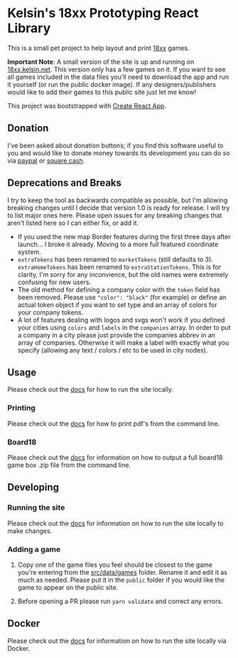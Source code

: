# Kelsin's 18xx Prototyping React Library

This is a small pet project to help layout and print
[18xx](https://en.wikipedia.org/wiki/18XX) games.

**Important Note**: A small version of the site is up and running on
[18xx.kelsin.net](https://18xx.kelsin.net). This version only has a few games on
it. If you want to see all games included in the data files you'll need to
download the app and run it yourself (or run the public docker image). If any
designers/publishers would like to add their games to this public site just let
me know!

This project was bootstrapped with [Create React
App](https://github.com/facebookincubator/create-react-app).

## Donation

I've been asked about donation buttons; if you find this software useful to you
and would like to donate money towards its development you can do so via
[paypal](https://paypal.me/kelsin) or [square cash](https://cash.me/$kelsin).

## Deprecations and Breaks

I try to keep the tool as backwards compatible as possible, but I'm allowing
breaking changes until I decide that version 1.0 is ready for release. I will
try to list major ones here. Please open issues for any breaking changes that
aren't listed here so I can either fix, or add it.

* If you used the new map Border features during the first three days after
  launch... I broke it already. Moving to a more full featured coordinate
  system.
* `extraTokens` has been renamed to `marketTokens` (still defaults to
  3). `extraHomeTokens` has been renamed to `extraStationTokens`. This is for
  clarity, I'm sorry for any inconvience, but the old names were extremely
  confusing for new users.
* The old method for defining a company color with the `token` field has been
  removed. Please use `"color": "black"` (for example) or define an actual token
  object if you want to set type and an array of colors for your company tokens.
* A lot of features dealing with logos and svgs won't work if you defined your
  cities using `colors` and `labels` in the `companies` array. In order to put a
  company in a city please just provide the companies abbrev in an array of
  companies. Otherwise it will make a label with exactly what you specify
  (allowing any text / colors / etc to be used in city nodes).

## Usage

Please check out the [docs](https://18xx.kelsin.net/docs/running) for how to run
the site locally.

### Printing

Please check out the [docs](https://18xx.kelsin.net/docs/pdf) for how to print
pdf's from the command line.

### Board18

Please check out the [docs](https://18xx.kelsin.net/docs/b18) for information on
how to output a full board18 game box .zip file from the command line.

## Developing

### Running the site

Please check out the [docs](https://18xx.kelsin.net/docs/running) for
information on how to run the site locally to make changes.

### Adding a game

1. Copy one of the game files you feel should be closest to the game you're
   entering from the [src/data/games](src/data/games) folder. Rename it and edit
   it as much as needed. Please put it in the `public` folder if you would like
   the game to appear on the public site.

2. Before opening a PR please run `yarn validate` and correct any errors.

## Docker

Please check out the [docs](https://18xx.kelsin.net/docs/running#using-docker) for
information on how to run the site locally via Docker.
